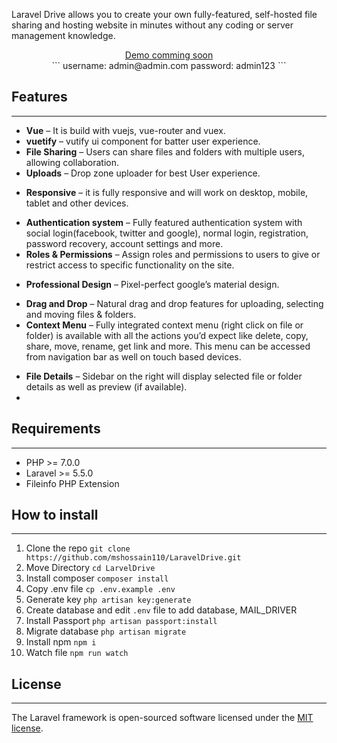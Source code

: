 Laravel Drive allows you to create your own fully-featured, self-hosted file sharing and hosting website in minutes without any coding or server management knowledge.

<p align="center">
<a href="http://laraveldrive.decoderlab.com">Demo comming soon</a>
<br/>
```
username: admin@admin.com
password: admin123
```
</p>

## Features
-------------
* **Vue** – It is build with vuejs, vue-router and vuex.
* **vuetify** – vutify ui component for batter user experience.
* **File Sharing** – Users can share files and folders with multiple users, allowing collaboration.
* **Uploads** – Drop zone uploader for best User experience.
<!--- **Shareable Links** – Create publicly shareable links for files and folders with optional expiration date, password and permissions. -->

* **Responsive** – it is fully responsive and will work on desktop, mobile, tablet and other devices.
<!--- * File Previews – Preview multiple file types including audio, video, text, pdf, zip and images right in the browser without the need to download the file. -->
<!--- * Amazon S3, DigitalOcean, Dropbox Storage – Easily store user upload files on many different cloud services and providers. -->
* **Authentication system** – Fully featured authentication system with social login(facebook, twitter and google), normal login, registration, password recovery, account settings and more.
* **Roles & Permissions** – Assign roles and permissions to users to give or restrict access to specific functionality on the site.

<!---  Grid and List views – Both grid and list views are available and freely switchable by the user so they can select the one they prefer more. -->

* **Professional Design** – Pixel-perfect google’s material design.
<!--- Settings – Admin panel has many settings that allow you to fine-tune the site to your needs. -->
* **Drag and Drop** – Natural drag and drop features for uploading, selecting and moving files & folders.
* **Context Menu** – Fully integrated context menu (right click on file or folder) is available with all the actions you’d expect like delete, copy, share, move, rename, get link and more. This menu can be accessed from navigation bar as well on touch based devices.
<!--- * Trash – Deleted items will first be moved to trash so they can be restored later. -->
<!--- * Favorites – Favorite files or folders so you can find them easily from favorites page later. -->
<!--- * Search – Powerful search will find files and folders that are at any level of depth. -->
* **File Details** – Sidebar on the right will display selected file or folder details as well as preview (if available).
* 
## Requirements
------------
 - PHP >= 7.0.0
 - Laravel >= 5.5.0
 - Fileinfo PHP Extension
 
## How to install
-------------
1. Clone the repo  ```git clone https://github.com/mshossain110/LaravelDrive.git```
2. Move Directory ```cd LarvelDrive```
3. Install composer ```composer install```
4. Copy .env file ```cp .env.example .env```
5. Generate key ```php artisan key:generate```
6. Create database and edit ```.env``` file to add database, MAIL_DRIVER
7. Install Passport ```php artisan passport:install```
8. Migrate database ```php artisan migrate```
9. Install npm ```npm i```
10. Watch file ```npm run watch```

## License
------------
The Laravel framework is open-sourced software licensed under the [MIT license](https://opensource.org/licenses/MIT).

